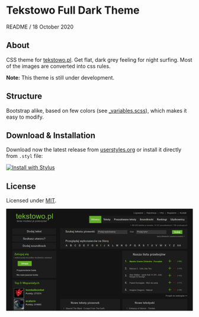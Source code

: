 
# Tekstowo Full Dark Theme

README / 18 October 2020

## About


CSS theme for [tekstowo.pl](http://www.tekstowo.pl/). Get flat, dark grey feeling for night surfing. Most of the images are converted into css rules.

**Note:** This theme is still under development.

## Structure

Bootstrap alike, based on few colors (see [_variables.scss](https://github.com/Prologh/tekstowo-full-dark/blob/master/src/sass/_variables.scss)), which makes it easy to modify.

## Download & Installation

Download now the latest release from [userstyles.org](https://userstyles.org/styles/157867/tekstowo-full-dark) or install it directly from `.styl` file:

[![Install with Stylus](https://img.shields.io/badge/Install%20with%20-Stylus-green.svg)](https://github.com/Prologh/tekstowo-full-dark/raw/master/dist/tekstowo-full-dark.user.styl)

## License

Licensed under [MIT](https://github.com/Prologh/tekstowo-full-dark/blob/master/LICENSE).

![Home page preview](https://raw.githubusercontent.com/Prologh/tekstowo-full-dark/master/img/home-page.png "Home page")
